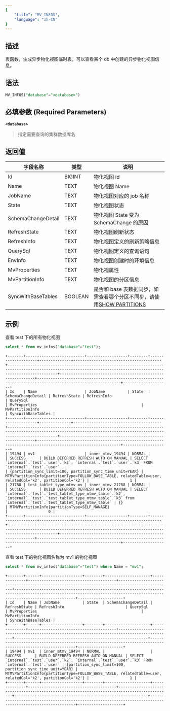 ```yaml
---
{
    "title": "MV_INFOS",
    "language": "zh-CN"
}
---
```


## 描述

表函数，生成异步物化视图临时表，可以查看某个 db 中创建的异步物化视图信息。


## 语法
```sql
MV_INFOS("database"="<database>")
```

## 必填参数 (Required Parameters)
**`<database>`**
> 指定需要查询的集群数据库名


## 返回值
| 字段名称                | 类型    | 说明                                                               |
|-------------------------|---------|--------------------------------------------------------------------|
| Id                      | BIGINT  | 物化视图 id                                                         |
| Name                    | TEXT    | 物化视图 Name                                                       |
| JobName                 | TEXT    | 物化视图对应的 job 名称                                               |
| State                   | TEXT    | 物化视图状态                                                       |
| SchemaChangeDetail      | TEXT    | 物化视图 State 变为 SchemaChange 的原因                                 |
| RefreshState            | TEXT    | 物化视图刷新状态                                                   |
| RefreshInfo             | TEXT    | 物化视图定义的刷新策略信息                                         |
| QuerySql                | TEXT    | 物化视图定义的查询语句                                             |
| EnvInfo                 | TEXT    | 物化视图创建时的环境信息                                           |
| MvProperties            | TEXT    | 物化视属性                                                         |
| MvPartitionInfo         | TEXT    | 物化视图的分区信息                                                 |
| SyncWithBaseTables      | BOOLEAN | 是否和 base 表数据同步，如需查看哪个分区不同步，请使用[SHOW PARTITIONS](../../sql-statements/table-and-view/table/SHOW-PARTITIONS) |


## 示例

查看 test 下的所有物化视图

```sql
select * from mv_infos("database"="test");
```
```text
+-------+--------------------------+------------------+--------+--------------------+--------------+---------------------------------------+------------------------------------------------------------------------------------------------------------------------------------------------------------------+-----------------------------------------------------------+-----------------------------------------------------------------------------------------------------------+--------------------+
| Id    | Name                     | JobName          | State  | SchemaChangeDetail | RefreshState | RefreshInfo                           | QuerySql                                                                                                                                                         | MvProperties                                              | MvPartitionInfo                                                                                           | SyncWithBaseTables |
+-------+--------------------------+------------------+--------+--------------------+--------------+---------------------------------------+------------------------------------------------------------------------------------------------------------------------------------------------------------------+-----------------------------------------------------------+-----------------------------------------------------------------------------------------------------------+--------------------+
| 19494 | mv1                      | inner_mtmv_19494 | NORMAL |                    | SUCCESS      | BUILD DEFERRED REFRESH AUTO ON MANUAL | SELECT `internal`.`test`.`user`.`k2`, `internal`.`test`.`user`.`k3` FROM `internal`.`test`.`user`                                                                      | {partition_sync_limit=100, partition_sync_time_unit=YEAR} | MTMVPartitionInfo{partitionType=FOLLOW_BASE_TABLE, relatedTable=user, relatedCol='k2', partitionCol='k2'} |                  1 |
| 21788 | test_tablet_type_mtmv_mv | inner_mtmv_21788 | NORMAL |                    | SUCCESS      | BUILD DEFERRED REFRESH AUTO ON MANUAL | SELECT `internal`.`test`.`test_tablet_type_mtmv_table`.`k2`, `internal`.`test`.`test_tablet_type_mtmv_table`.`k3` from `internal`.`test`.`test_tablet_type_mtmv_table` | {}                                                        | MTMVPartitionInfo{partitionType=SELF_MANAGE}                                                              |                  0 |
+-------+--------------------------+------------------+--------+--------------------+--------------+---------------------------------------+------------------------------------------------------------------------------------------------------------------------------------------------------------------+-----------------------------------------------------------+-----------------------------------------------------------------------------------------------------------+--------------------+
```

查看 test 下的物化视图名称为 mv1 的物化视图

```sql
select * from mv_infos("database"="test") where Name = "mv1";
```
```text
+-------+------+------------------+--------+--------------------+--------------+---------------------------------------+---------------------------------------------------------------------------------------------+-----------------------------------------------------------+-----------------------------------------------------------------------------------------------------------+--------------------+
| Id    | Name | JobName          | State  | SchemaChangeDetail | RefreshState | RefreshInfo                           | QuerySql                                                                                    | MvProperties                                              | MvPartitionInfo                                                                                           | SyncWithBaseTables |
+-------+------+------------------+--------+--------------------+--------------+---------------------------------------+---------------------------------------------------------------------------------------------+-----------------------------------------------------------+-----------------------------------------------------------------------------------------------------------+--------------------+
| 19494 | mv1  | inner_mtmv_19494 | NORMAL |                    | SUCCESS      | BUILD DEFERRED REFRESH AUTO ON MANUAL | SELECT `internal`.`test`.`user`.`k2`, `internal`.`test`.`user`.`k3` FROM `internal`.`test`.`user` | {partition_sync_limit=100, partition_sync_time_unit=YEAR} | MTMVPartitionInfo{partitionType=FOLLOW_BASE_TABLE, relatedTable=user, relatedCol='k2', partitionCol='k2'} |                  1 |
+-------+------+------------------+--------+--------------------+--------------+---------------------------------------+---------------------------------------------------------------------------------------------+-----------------------------------------------------------+-----------------------------------------------------------------------------------------------------------+--------------------+
```
    
